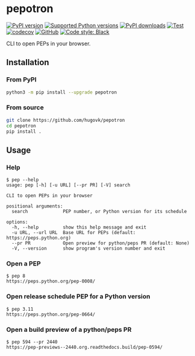 # pepotron

[![PyPI version](https://img.shields.io/pypi/v/pepotron.svg?logo=pypi&logoColor=FFE873)](https://pypi.org/project/pepotron/)
[![Supported Python versions](https://img.shields.io/pypi/pyversions/pepotron.svg?logo=python&logoColor=FFE873)](https://pypi.org/project/pepotron/)
[![PyPI downloads](https://img.shields.io/pypi/dm/pepotron.svg)](https://pypistats.org/packages/pepotron)
[![Test](https://github.com/hugovk/pepotron/actions/workflows/test.yml/badge.svg)](https://github.com/hugovk/pepotron/actions)
[![codecov](https://codecov.io/gh/hugovk/pepotron/branch/main/graph/badge.svg)](https://codecov.io/gh/hugovk/pepotron)
[![GitHub](https://img.shields.io/github/license/hugovk/pepotron.svg)](LICENSE.txt)
[![Code style: Black](https://img.shields.io/badge/code%20style-Black-000000.svg)](https://github.com/psf/black)

CLI to open PEPs in your browser.

## Installation

### From PyPI

```bash
python3 -m pip install --upgrade pepotron
```

### From source

```bash
git clone https://github.com/hugovk/pepotron
cd pepotron
pip install .
```

## Usage

### Help

<!-- [[[cog
from scripts.run_command import run
run("pep --help")
]]] -->

```console
$ pep --help
usage: pep [-h] [-u URL] [--pr PR] [-V] search

CLI to open PEPs in your browser

positional arguments:
  search             PEP number, or Python version for its schedule

options:
  -h, --help         show this help message and exit
  -u URL, --url URL  Base URL for PEPs (default: https://peps.python.org)
  --pr PR            Open preview for python/peps PR (default: None)
  -V, --version      show program's version number and exit
```

<!-- [[[end]]] -->

### Open a PEP

```console
$ pep 8
https://peps.python.org/pep-0008/
```

### Open release schedule PEP for a Python version

```console
$ pep 3.11
https://peps.python.org/pep-0664/
```

### Open a build preview of a python/peps PR

```console
$ pep 594 --pr 2440
https://pep-previews--2440.org.readthedocs.build/pep-0594/
```
